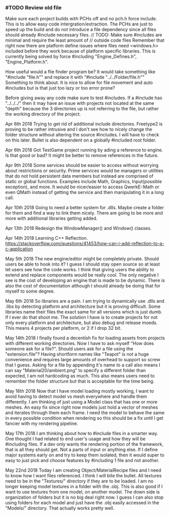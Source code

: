 ### #TODO Review old file

Make sure each project builds with PCHs off and no pch.h force include.
This is to allow easy code intergration/extraction. The PCHs are just to speed
up the build and do not introduce a file dependency since all files should
already \#include necessary files.
// TODO: Make sure \#includes are minimal and require the least amount of
// outside code files
Remember that right now there are platform define issues where files need
<windows.h> included before they work because of platform specific libraries.
This is currently being solved by force \#including "Engine_Defines.h",
"Engine_Platform.h".

How useful would a flie finder program be?
It would take something like "#include "file.h"" and replace it with
"#include "../../Folder/file.h""
Something to think about. It is nice to allow for file movement and auto
\#includes but is that just too lazy or too error prone?

Before giving away any code make sure to test \#includes.
If a \#include has "../../../" then it may have an issue
with projects not located at the same "depth" because the
3 directories up is not referring to the file, but rather
the working directory of the project.

Apr 6th 2018
Trying to get rid of additional include directories. Freetype2 is proving
to be rather intrusive and I don't see how to nicely change the folder structure
without altering the source \#includes. I will have to check on this later.
Bullet is also dependent on a globally \#included root folder.

Apr 6th 2018
Got TestGame project running by ading a reference to engine.
Is that good or bad? It might be better to remove references in the future.

Apr 9th 2018
Some services should be easier to access without worrying about restrictions
or security. Prime services would be managers or utilities that do not hold
persistent data members but instead are comprised of static or global functions.
Examples include Math, Graphics, Input(possible exception), and more.
It would be nicer/easier to access QwerkE::Math or even QMath instead of getting
the service and then manipulating it in a long call.

Apr 10th 2018
Going to need a better system for .dlls. Maybe create a folder for them and find
a way to link them nicely. There are going to be more and more with additional
libraries getting added.

Apr 13th 2018
Redesign the WindowManager() and Window() classes.

Apr 14th 2018
Learning C++ Reflection.
https://stackoverflow.com/questions/41453/how-can-i-add-reflection-to-a-c-application

May 5th 2018
The new engine/editor might be completely private. Should users be able to
hook into it? I guess I should stay open source so at least let users see how
the code works. I think that giving users the ability to extend and replace
components would be really cool. The only negative I see is the cost of
developing an engine that is made to be dynamic. There is also the cost of
documentation although I should already be doing that for myself to some degree.

May 6th 2018
So libraries are a pain. I am trying to dynamically use .dlls and .libs by detecting
platform and architecture but it is proving difficult. Some libraries name their files
the exact same for all versions which is just dumb. If I ever do that shoot me. The 
solution I have is to create projects for not only every platform and architecture, but
also debug and release moeds. This means 4 projects per platform, or 2 if I drop 32 bit.

May 14th 2018
I finally found a decentish fix for loading assets from projects with different working
directories. Now I have to ask myself "How does someone ask for a file?". Should users
ask for a file using the "extension.file"? Having shortform names like "Teapot" is not
a huge convenience and requires large amounts of overhead to support so screw that I guess.
Asking for a file by appending it's name to a call also means I can say "Material20/ambient.png"
to specify a different folder than expected, I am not hardcoding as much. This also means
users need to remember the folder structure but that is acceptable for the time being.

May 16th 2018
Now that I have model loading mostly working, I want to avoid having to detect model vs mesh
everywhere and handle them differently. I am thinking of just using a Model class that has one
or more meshes. An easy fix since right now models just hold a vector of meshes and iterates
through them each frame. I need the model to behave the same in every possible condition when
rendering so this should be a fix until I get fancier with my rendering pipeline.

May 17th 2018
I am thinking about how to \#include files in a smarter way. One thought I had related to end user's
usage and how they will be \#including files. If a dev only wants the rendering portion of the framework,
that is all they should get. Not a parts of input or anything else. If I define major systems early on
and try to keep them isolated, then it would super to easy to just pick and choose features by \#including
1 file and not another.

May 22nd 2018
Today I am creating Object/MaterialRecipe files and I need to know how I want files referenced. I think I
will bite the bullet. All textures need to be in the "Textures/" directory if they are to be loaded. I am
no longer keeping model textures in a folder with the .obj. This is also good if I want to use textures
from one model, on another model. The down side is organization of folders but it is no big deal right now.
I guess I can also stop using folders for each model and just have the .obj easily accessed in the "Models/"
directory. That actually works pretty well.